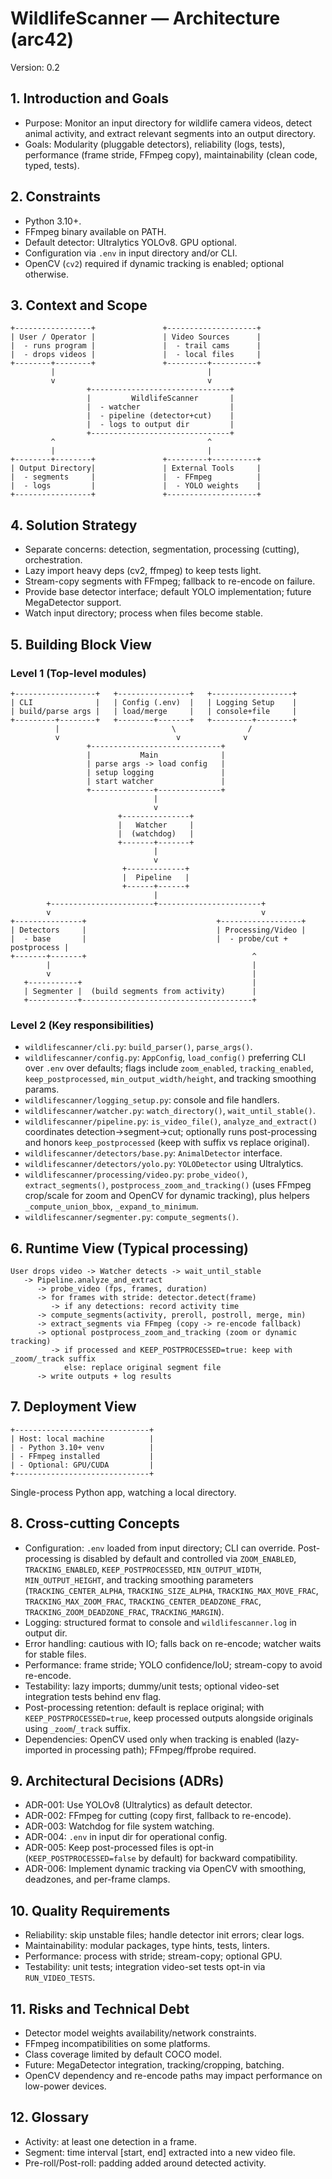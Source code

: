 # WildlifeScanner — Architecture (arc42)

Version: 0.2

## 1. Introduction and Goals
- Purpose: Monitor an input directory for wildlife camera videos, detect animal activity, and extract relevant segments into an output directory.
- Goals: Modularity (pluggable detectors), reliability (logs, tests), performance (frame stride, FFmpeg copy), maintainability (clean code, typed, tests).

## 2. Constraints
- Python 3.10+.
- FFmpeg binary available on PATH.
- Default detector: Ultralytics YOLOv8. GPU optional.
- Configuration via `.env` in input directory and/or CLI.
- OpenCV (`cv2`) required if dynamic tracking is enabled; optional otherwise.

## 3. Context and Scope
```
+-----------------+               +--------------------+
| User / Operator |               | Video Sources      |
|  - runs program |               |  - trail cams      |
|  - drops videos |               |  - local files     |
+--------+--------+               +---------+----------+
         |                                  |
         v                                  v
                 +-------------------------------+
                 |         WildlifeScanner       |
                 |  - watcher                    |
                 |  - pipeline (detector+cut)    |
                 |  - logs to output dir         |
                 +-------------------------------+
         ^                                  ^
         |                                  |
+--------+--------+               +---------+----------+
| Output Directory|               | External Tools     |
|  - segments     |               |  - FFmpeg          |
|  - logs         |               |  - YOLO weights    |
+-----------------+               +--------------------+
```

## 4. Solution Strategy
- Separate concerns: detection, segmentation, processing (cutting), orchestration.
- Lazy import heavy deps (cv2, ffmpeg) to keep tests light.
- Stream-copy segments with FFmpeg; fallback to re-encode on failure.
- Provide base detector interface; default YOLO implementation; future MegaDetector support.
- Watch input directory; process when files become stable.

## 5. Building Block View
### Level 1 (Top-level modules)
```
+------------------+   +----------------+   +------------------+
| CLI              |   | Config (.env)  |   | Logging Setup    |
| build/parse args |   | load/merge     |   | console+file     |
+---------+--------+   +--------+-------+   +---------+--------+
          |                         \                /
          v                          v              v
                 +-----------------------------+
                 |           Main              |
                 | parse args -> load config   |
                 | setup logging               |
                 | start watcher               |
                 +--------------+--------------+
                                |
                                v
                        +---------------+
                        |   Watcher     |
                        |  (watchdog)   |
                        +-------+-------+
                                |
                                v
                         +-------------+
                         |  Pipeline   |
                         +------+------+
                                |
        +-----------------------+-----------------------+
        v                                               v
+---------------+                             +------------------+
| Detectors     |                             | Processing/Video |
|  - base       |                             |  - probe/cut + postprocess |
+-------+-------+                                     ^
        |                                             |
        v                                             |
   +-----------+                                      |
   | Segmenter |  (build segments from activity)      |
   +-----------+--------------------------------------+
```

### Level 2 (Key responsibilities)
- `wildlifescanner/cli.py`: `build_parser()`, `parse_args()`.
- `wildlifescanner/config.py`: `AppConfig`, `load_config()` preferring CLI over `.env` over defaults; flags include `zoom_enabled`, `tracking_enabled`, `keep_postprocessed`, `min_output_width/height`, and tracking smoothing params.
- `wildlifescanner/logging_setup.py`: console and file handlers.
- `wildlifescanner/watcher.py`: `watch_directory()`, `wait_until_stable()`.
- `wildlifescanner/pipeline.py`: `is_video_file()`, `analyze_and_extract()` coordinates detection->segment->cut; optionally runs post-processing and honors `keep_postprocessed` (keep with suffix vs replace original).
- `wildlifescanner/detectors/base.py`: `AnimalDetector` interface.
- `wildlifescanner/detectors/yolo.py`: `YOLODetector` using Ultralytics.
- `wildlifescanner/processing/video.py`: `probe_video()`, `extract_segments()`, `postprocess_zoom_and_tracking()` (uses FFmpeg crop/scale for zoom and OpenCV for dynamic tracking), plus helpers `_compute_union_bbox`, `_expand_to_minimum`.
- `wildlifescanner/segmenter.py`: `compute_segments()`.

## 6. Runtime View (Typical processing)
```
User drops video -> Watcher detects -> wait_until_stable
   -> Pipeline.analyze_and_extract
      -> probe_video (fps, frames, duration)
      -> for frames with stride: detector.detect(frame)
         -> if any detections: record activity time
      -> compute_segments(activity, preroll, postroll, merge, min)
      -> extract_segments via FFmpeg (copy -> re-encode fallback)
      -> optional postprocess_zoom_and_tracking (zoom or dynamic tracking)
         -> if processed and KEEP_POSTPROCESSED=true: keep with _zoom/_track suffix
            else: replace original segment file
      -> write outputs + log results
```

## 7. Deployment View
```
+------------------------------+
| Host: local machine          |
| - Python 3.10+ venv          |
| - FFmpeg installed           |
| - Optional: GPU/CUDA         |
+------------------------------+
```
Single-process Python app, watching a local directory.

## 8. Cross-cutting Concepts
- Configuration: `.env` loaded from input directory; CLI can override. Post-processing is disabled by default and controlled via `ZOOM_ENABLED`, `TRACKING_ENABLED`, `KEEP_POSTPROCESSED`, `MIN_OUTPUT_WIDTH`, `MIN_OUTPUT_HEIGHT`, and tracking smoothing parameters (`TRACKING_CENTER_ALPHA`, `TRACKING_SIZE_ALPHA`, `TRACKING_MAX_MOVE_FRAC`, `TRACKING_MAX_ZOOM_FRAC`, `TRACKING_CENTER_DEADZONE_FRAC`, `TRACKING_ZOOM_DEADZONE_FRAC`, `TRACKING_MARGIN`).
- Logging: structured format to console and `wildlifescanner.log` in output dir.
- Error handling: cautious with IO; falls back on re-encode; watcher waits for stable files.
- Performance: frame stride; YOLO confidence/IoU; stream-copy to avoid re-encode.
- Testability: lazy imports; dummy/unit tests; optional video-set integration tests behind env flag.
- Post-processing retention: default is replace original; with `KEEP_POSTPROCESSED=true`, keep processed outputs alongside originals using `_zoom`/`_track` suffix.
- Dependencies: OpenCV used only when tracking is enabled (lazy-imported in processing path); FFmpeg/ffprobe required.

## 9. Architectural Decisions (ADRs)
- ADR-001: Use YOLOv8 (Ultralytics) as default detector.
- ADR-002: FFmpeg for cutting (copy first, fallback to re-encode).
- ADR-003: Watchdog for file system watching.
- ADR-004: `.env` in input dir for operational config.
- ADR-005: Keep post-processed files is opt-in (`KEEP_POSTPROCESSED=false` by default) for backward compatibility.
- ADR-006: Implement dynamic tracking via OpenCV with smoothing, deadzones, and per-frame clamps.

## 10. Quality Requirements
- Reliability: skip unstable files; handle detector init errors; clear logs.
- Maintainability: modular packages, type hints, tests, linters.
- Performance: process with stride; stream-copy; optional GPU.
- Testability: unit tests; integration video-set tests opt-in via `RUN_VIDEO_TESTS`.

## 11. Risks and Technical Debt
- Detector model weights availability/network constraints.
- FFmpeg incompatibilities on some platforms.
- Class coverage limited by default COCO model.
- Future: MegaDetector integration, tracking/cropping, batching.
- OpenCV dependency and re-encode paths may impact performance on low-power devices.

## 12. Glossary
- Activity: at least one detection in a frame.
- Segment: time interval [start, end] extracted into a new video file.
- Pre-roll/Post-roll: padding added around detected activity.
